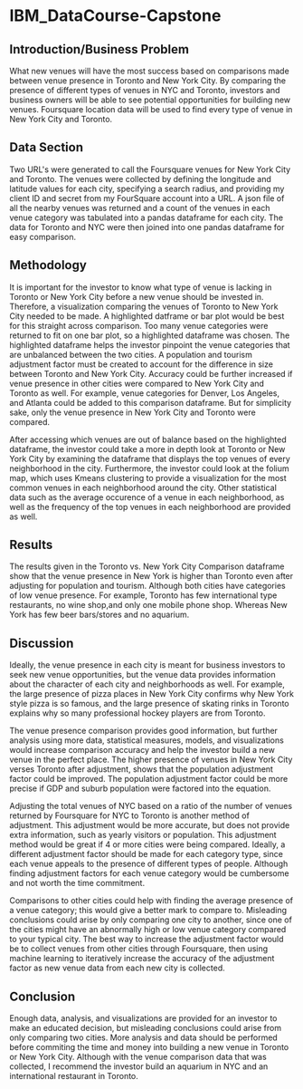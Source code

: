 # IBM_DataCourse-Capstone

## Introduction/Business Problem
What new venues will have the most success based on comparisons made between venue presence in Toronto and New York City. By comparing the presence of different types of venues in NYC and Toronto, investors and business owners will be able to see potential opportunities for building new venues. Foursquare location data will be used to find every type of venue in New York City and Toronto. 

## Data Section 
Two URL's were generated to call the Foursquare venues for New York City and Toronto. The venues were collected by defining the longitude and latitude values for each city, specifying a search radius, and providing my client ID and secret from my FourSquare account into a URL. A json file of all the nearby venues was returned and a count of the venues in each venue category was tabulated into a pandas dataframe for each city. The data for Toronto and NYC were then joined into one pandas dataframe for easy comparison. 

## Methodology
It is important for the investor to know what type of venue is lacking in Toronto or New York City before a new venue should be invested in. Therefore, a visualization comparing the venues of Toronto to New York City needed to be made. A highlighted datframe or bar plot would be best for this straight across comparison. Too many venue categories were returned to fit on one bar plot, so a highlighted dataframe was chosen. The highlighted dataframe helps the investor pinpoint the venue categories that are unbalanced between the two cities. A population and tourism adjustment factor must be created to account for the difference in size between Toronto and New York City. Accuracy could be further increased if venue presence in other cities were compared to New York City and Toronto as well. For example, venue categories for Denver, Los Angeles, and Atlanta could be added to this comparison dataframe. But for simplicity sake, only the venue presence in New York City and Toronto were compared.

After accessing which venues are out of balance based on the highlighted dataframe, the investor could take a more in depth look at Toronto or New York City by examining the dataframe that displays the top venues of every neighborhood in the city. Furthermore, the investor could look at the folium map, which uses Kmeans clustering to provide a visualization for the most common venues in each neighborhood around the city. Other statistical data such as the average occurence of a venue in each neighborhood, as well as the frequency of the top venues in each neighborhood are provided as well. 

## Results
The results given in the Toronto vs. New York City Comparison dataframe show that the venue presence in New York is higher than Toronto even after adjusting for population and tourism. Although both cities have categories of low venue presence. For example, Toronto has few international type restaurants, no wine shop,and only one mobile phone shop. Whereas New York has few beer bars/stores and no aquarium. 

## Discussion
Ideally, the venue presence in each city is meant for business investors to seek new venue opportunities, but the venue data provides information about the character of each city and neighborhoods as well. For example, the large presence of pizza places in New York City confirms why New York style pizza is so famous, and the large presence of skating rinks in Toronto explains why so many professional hockey players are from Toronto.

The venue presence comparison provides good information, but further analysis using more data, statistical measures, models, and visualizations would increase comparison accuracy and help the investor build a new venue in the perfect place. The higher presence of venues in New York City verses Toronto after adjustment, shows that the population adjustment factor could be improved. The population adjustment factor could be more precise if GDP and suburb population were factored into the equation.

Adjusting the total venues of NYC based on a ratio of the number of venues returned by Foursquare for NYC to Toronto is another method of adjustment. This adjustment would be more accurate, but does not provide extra information, such as yearly visitors or population. This adjustment method would be great if 4 or more cities were being compared. Ideally, a different adjustment factor should be made for each category type, since each venue appeals to the presence of different types of people. Although finding adjustment factors for each venue category would be cumbersome and not worth the time commitment.

Comparisons to other cities could help with finding the average presence of a venue category; this would give a better mark to compare to. Misleading conclusions could arise by only comparing one city to another, since one of the cities might have an abnormally high or low venue category compared to your typical city. The best way to increase the adjustment factor would be to collect venues from other cities through Foursquare, then using machine learning to iteratively increase the accuracy of the adjustment factor as new venue data from each new city is collected. 

## Conclusion
Enough data, analysis, and visualizations are provided for an investor to make an educated decision, but misleading conclusions could arise from only comparing two cities. More analysis and data should be performed before commiting the time and money into building a new venue in Toronto or New York City. Although with the venue comparison data that was collected, I recommend the investor build an aquarium in NYC and an international restaurant in Toronto. 
